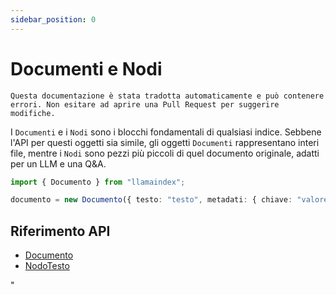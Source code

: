 ```yaml
---
sidebar_position: 0
---
```


# Documenti e Nodi

`Questa documentazione è stata tradotta automaticamente e può contenere errori. Non esitare ad aprire una Pull Request per suggerire modifiche.`

I `Documenti` e i `Nodi` sono i blocchi fondamentali di qualsiasi indice. Sebbene l'API per questi oggetti sia simile, gli oggetti `Documenti` rappresentano interi file, mentre i `Nodi` sono pezzi più piccoli di quel documento originale, adatti per un LLM e una Q&A.

```typescript
import { Documento } from "llamaindex";

documento = new Documento({ testo: "testo", metadati: { chiave: "valore" } });
```

## Riferimento API

- [Documento](../../api/classes/Documento.md)
- [NodoTesto](../../api/classes/NodoTesto.md)

"
